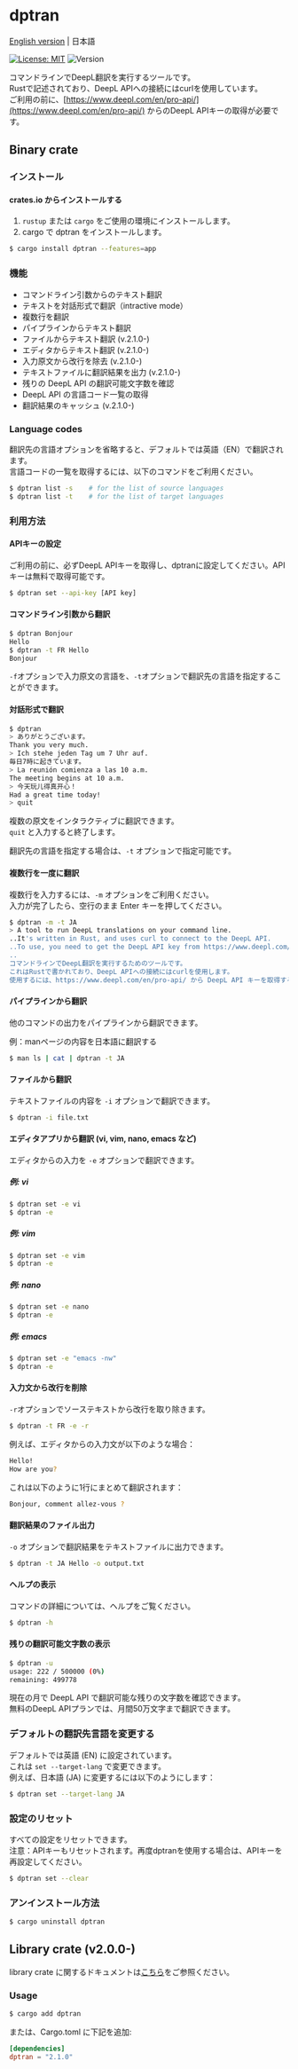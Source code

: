 # dptran

[English version](README.md) | 日本語

[![License: MIT](https://img.shields.io/badge/License-MIT-yellow.svg)](https://opensource.org/licenses/MIT)
![Version](https://img.shields.io/badge/Version-2.1.0-brightgreen.svg)

コマンドラインでDeepL翻訳を実行するツールです。  
Rustで記述されており、DeepL APIへの接続にはcurlを使用しています。  
ご利用の前に、[https://www.deepl.com/en/pro-api/](https://www.deepl.com/en/pro-api/) からのDeepL APIキーの取得が必要です。

## Binary crate
### インストール

#### crates.io からインストールする

1. ``rustup`` または ``cargo`` をご使用の環境にインストールします。
2. cargo で dptran をインストールします。
```bash
$ cargo install dptran --features=app
```

### 機能

- コマンドライン引数からのテキスト翻訳
- テキストを対話形式で翻訳（intractive mode）
- 複数行を翻訳
- パイプラインからテキスト翻訳
- ファイルからテキスト翻訳 (v.2.1.0-)
- エディタからテキスト翻訳 (v.2.1.0-)
- 入力原文から改行を除去 (v.2.1.0-)
- テキストファイルに翻訳結果を出力 (v.2.1.0-)
- 残りの DeepL API の翻訳可能文字数を確認
- DeepL API の言語コード一覧の取得
- 翻訳結果のキャッシュ (v.2.1.0-)

### Language codes
翻訳先の言語オプションを省略すると、デフォルトでは英語（EN）で翻訳されます。  
言語コードの一覧を取得するには、以下のコマンドをご利用ください。

```bash
$ dptran list -s    # for the list of source languages
$ dptran list -t    # for the list of target languages
```

### 利用方法

#### APIキーの設定

ご利用の前に、必ずDeepL APIキーを取得し、dptranに設定してください。APIキーは無料で取得可能です。

```bash
$ dptran set --api-key [API key]
```

#### コマンドライン引数から翻訳

```bash
$ dptran Bonjour
Hello
$ dptran -t FR Hello
Bonjour
```

``-f``オプションで入力原文の言語を、``-t``オプションで翻訳先の言語を指定することができます。

#### 対話形式で翻訳

```bash
$ dptran
> ありがとうございます。
Thank you very much.
> Ich stehe jeden Tag um 7 Uhr auf.
毎日7時に起きています。
> La reunión comienza a las 10 a.m.
The meeting begins at 10 a.m.
> 今天玩儿得真开心！
Had a great time today!
> quit
```

複数の原文をインタラクティブに翻訳できます。  
``quit`` と入力すると終了します。

翻訳先の言語を指定する場合は、``-t`` オプションで指定可能です。

#### 複数行を一度に翻訳

複数行を入力するには、``-m`` オプションをご利用ください。  
入力が完了したら、空行のまま Enter キーを押してください。

```bash
$ dptran -m -t JA
> A tool to run DeepL translations on your command line.
..It's written in Rust, and uses curl to connect to the DeepL API.
..To use, you need to get the DeepL API key from https://www.deepl.com/en/pro-api/.
..
コマンドラインでDeepL翻訳を実行するためのツールです。
これはRustで書かれており、DeepL APIへの接続にはcurlを使用します。
使用するには、https://www.deepl.com/en/pro-api/ から DeepL API キーを取得する必要があります。
```

#### パイプラインから翻訳

他のコマンドの出力をパイプラインから翻訳できます。

例：manページの内容を日本語に翻訳する  

```bash
$ man ls | cat | dptran -t JA
```

#### ファイルから翻訳

テキストファイルの内容を ``-i`` オプションで翻訳できます。

```bash
$ dptran -i file.txt
```

#### エディタアプリから翻訳 (vi, vim, nano, emacs など)

エディタからの入力を ``-e`` オプションで翻訳できます。

##### 例: vi
```bash
$ dptran set -e vi
$ dptran -e
```

##### 例: vim
```bash
$ dptran set -e vim
$ dptran -e
```

##### 例: nano
```bash
$ dptran set -e nano
$ dptran -e
```

##### 例: emacs
```bash
$ dptran set -e "emacs -nw"
$ dptran -e
```

#### 入力文から改行を削除

``-r``オプションでソーステキストから改行を取り除きます。

```bash
$ dptran -t FR -e -r
```
例えば、エディタからの入力文が以下のような場合：
```bash
Hello!
How are you?
```
これは以下のように1行にまとめて翻訳されます：
```bash
Bonjour, comment allez-vous ?
```

#### 翻訳結果のファイル出力

``-o`` オプションで翻訳結果をテキストファイルに出力できます。

```bash
$ dptran -t JA Hello -o output.txt
```

#### ヘルプの表示

コマンドの詳細については、ヘルプをご覧ください。 

```bash
$ dptran -h
```

#### 残りの翻訳可能文字数の表示

```bash
$ dptran -u
usage: 222 / 500000 (0%)
remaining: 499778
```

現在の月で DeepL API で翻訳可能な残りの文字数を確認できます。  
無料のDeepL APIプランでは、月間50万文字まで翻訳できます。

### デフォルトの翻訳先言語を変更する

デフォルトでは英語 (EN) に設定されています。  
これは ``set --target-lang`` で変更できます。  
例えば、日本語 (JA) に変更するには以下のようにします：

```bash
$ dptran set --target-lang JA
```

### 設定のリセット

すべての設定をリセットできます。  
注意：APIキーもリセットされます。再度dptranを使用する場合は、APIキーを再設定してください。

```bash
$ dptran set --clear
```

### アンインストール方法

```bash
$ cargo uninstall dptran
```

## Library crate (v2.0.0-)
library crate に関するドキュメントは[こちら](https://docs.rs/dptran/)をご参照ください。

### Usage
```bash
$ cargo add dptran
```
または、Cargo.toml に下記を追加:
```toml
[dependencies]
dptran = "2.1.0"
```
